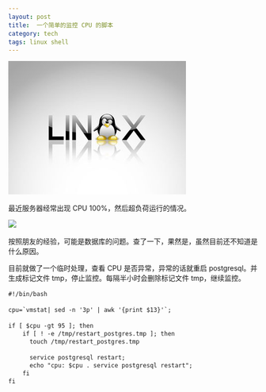 ```yaml
---
layout: post
title:  一个简单的监控 CPU 的脚本
category: tech
tags: linux shell
---
```


![](/assets/img/linux.jpg)

最近服务器经常出现 CPU 100%，然后超负荷运行的情况。

![](https://cdn.kelu.org/blog/2017/05/20170527200218.jpg)

按照朋友的经验，可能是数据库的问题。查了一下，果然是，虽然目前还不知道是什么原因。

目前就做了一个临时处理，查看 CPU 是否异常，异常的话就重启 postgresql。并生成标记文件 tmp，停止监控。每隔半小时会删除标记文件 tmp，继续监控。

    #!/bin/bash

    cpu=`vmstat| sed -n '3p' | awk '{print $13}'`;

    if [ $cpu -gt 95 ]; then
        if [ ! -e /tmp/restart_postgres.tmp ]; then
          touch /tmp/restart_postgres.tmp

          service postgresql restart;
          echo "cpu: $cpu . service postgresql restart";
        fi
    fi


